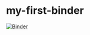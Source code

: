 # my-first-binder

[![Binder](https://mybinder.org/badge_logo.svg)](https://mybinder.org/v2/gh/Fnyasimi/my-first-binder/master)
